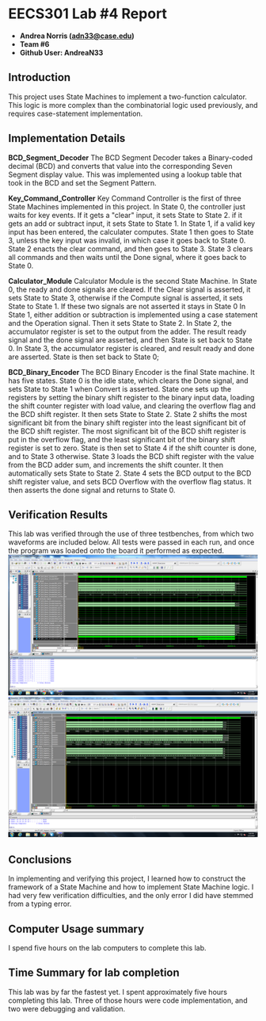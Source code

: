# EECS301 Lab #4 Report

* **Andrea Norris (adn33@case.edu)**
* **Team #6**
* **Github User: AndreaN33**

## Introduction
This project uses State Machines to implement a two-function calculator. This logic is
more complex than the combinatorial logic used previously, and requires case-statement 
implementation.


## Implementation Details
**BCD_Segment_Decoder**
The BCD Segment Decoder takes a Binary-coded decimal (BCD) and converts that value into the
corresponding Seven Segment display value. This was implemented using a lookup table that 
took in the BCD and set the Segment Pattern. 

**Key_Command_Controller**
Key Command Controller is the first of three State Machines implemented in this project. In State 0, 
the controller just waits for key events. If it gets a "clear" input, it sets State to State 2.
if it gets an add or subtract input, it sets State to State 1. In State 1, if a valid key input has been 
entered, the calculater computes. State 1 then goes to State 3, unless the key input was invalid,
in which case it goes back to State 0. State 2 enacts the clear command, and then goes to State 3.
State 3 clears all commands and then waits until the Done signal, where it goes back to State 0.

**Calculator_Module**
Calculator Module is the second State Machine. In State 0, the ready and done signals are cleared.
If the Clear signal is asserted, it sets State to State 3, otherwise if the Compute signal is 
asserted, it sets State to State 1. If these two signals are not asserted it stays in State 0
In State 1, either addition or subtraction is implemented
using a case statement and the Operation signal. Then it sets State to State 2. In State 2, the
accumulator register is set to the output from the adder. The result ready signal and the done 
signal are asserted, and then State is set back to State 0. In State 3, the accumulator register is 
cleared, and result ready and done are asserted. State is then set back to State 0;

**BCD_Binary_Encoder**
The BCD Binary Encoder is the final State machine. It has five states. State 0 is the idle state, which
clears the Done signal, and sets State to State 1 when Convert is asserted. State one sets up the
registers by setting the binary shift register to the binary input data, loading the shift counter 
register with load value, and clearing the overflow flag and the BCD shift register. It then sets 
State to State 2. State 2 shifts the most significant bit from the binary shift register into the
least significant bit of the BCD shift register. The most significant bit of the BCD shift register
is put in the overflow flag, and the least significant bit of the binary shift register is set
to zero. State is then set to State 4 if the shift counter is done, and to State 3 otherwise.
State 3 loads the BCD shift register with the value from the BCD adder sum, and increments the shift
counter. It then automatically sets State to State 2. State 4 sets the BCD output to the BCD shift
register value, and sets BCD Overflow with the overflow flag status. It then asserts the done signal
and returns to State 0.

## Verification Results
This lab was verified through the use of three testbenches, from which two waveforms are included below.
All tests were passed in each run, and once the program was loaded onto the board it performed as expected.
![Image Tag](EECS_LAB4_Binary_Encoder_Waveform.PNG)
![Image Tag](EECS301_LAB4_BCD_Segment_Waveform.PNG)


## Conclusions
In implementing and verifying this project, I learned how to construct the framework of a State
Machine and how to implement State Machine logic. I had very few verification difficulties, and 
the only error I did have stemmed from a typing error.


## Computer Usage summary
I spend five hours on the lab computers to complete this lab.


## Time Summary for lab completion
This lab was by far the fastest yet. I spent approximately five hours completing this lab. Three of those hours were code implementation, and two were debugging and validation.